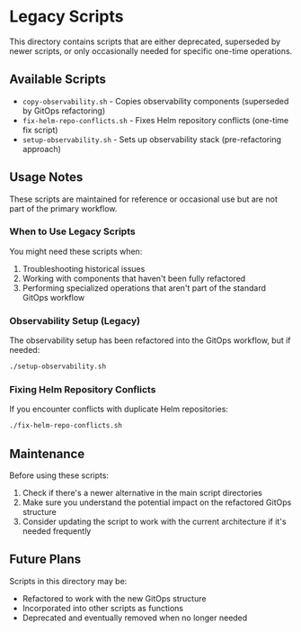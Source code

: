 # Legacy Scripts

This directory contains scripts that are either deprecated, superseded by newer scripts, or only occasionally needed for specific one-time operations.

## Available Scripts

- `copy-observability.sh` - Copies observability components (superseded by GitOps refactoring)
- `fix-helm-repo-conflicts.sh` - Fixes Helm repository conflicts (one-time fix script)
- `setup-observability.sh` - Sets up observability stack (pre-refactoring approach)

## Usage Notes

These scripts are maintained for reference or occasional use but are not part of the primary workflow.

### When to Use Legacy Scripts

You might need these scripts when:

1. Troubleshooting historical issues
2. Working with components that haven't been fully refactored
3. Performing specialized operations that aren't part of the standard GitOps workflow

### Observability Setup (Legacy)

The observability setup has been refactored into the GitOps workflow, but if needed:

```bash
./setup-observability.sh
```

### Fixing Helm Repository Conflicts

If you encounter conflicts with duplicate Helm repositories:

```bash
./fix-helm-repo-conflicts.sh
```

## Maintenance

Before using these scripts:

1. Check if there's a newer alternative in the main script directories
2. Make sure you understand the potential impact on the refactored GitOps structure
3. Consider updating the script to work with the current architecture if it's needed frequently

## Future Plans

Scripts in this directory may be:

- Refactored to work with the new GitOps structure
- Incorporated into other scripts as functions
- Deprecated and eventually removed when no longer needed 
